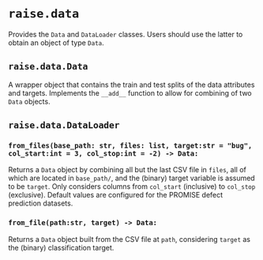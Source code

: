 # `raise.data`

Provides the `Data` and `DataLoader` classes. Users should use the latter to obtain an object of type `Data`.

## `raise.data.Data`

A wrapper object that contains the train and test splits of the data attributes and targets. Implements the `__add__` function to allow for combining of two `Data` objects.

## `raise.data.DataLoader`

### `from_files(base_path: str, files: list, target:str = "bug", col_start:int = 3, col_stop:int = -2) -> Data:`

Returns a `Data` object by combining all but the last CSV file in `files`, all of which are located in `base_path/`, and the (binary) target variable is assumed to be `target`. Only considers columns from `col_start` (inclusive) to `col_stop` (exclusive). Default values are configured for the PROMISE defect prediction datasets.

### `from_file(path:str, target) -> Data:`

Returns a `Data` object built from the CSV file at `path`, considering `target` as the (binary) classification target.